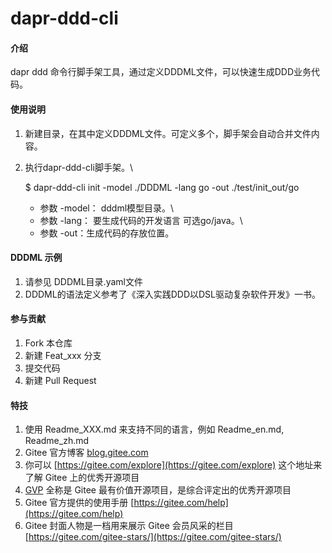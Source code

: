 # dapr-ddd-cli

#### 介绍


dapr ddd 命令行脚手架工具，通过定义DDDML文件，可以快速生成DDD业务代码。


#### 使用说明


1. 新建目录，在其中定义DDDML文件。可定义多个，脚手架会自动合并文件内容。
2. 执行dapr-ddd-cli脚手架。\


    $ dapr-ddd-cli init -model ./DDDML -lang go -out ./test/init_out/go 

   
   - 参数 -model： dddml模型目录。\
   - 参数 -lang： 要生成代码的开发语言 可选go/java。\
   - 参数 -out：生成代码的存放位置。


#### DDDML 示例


1. 请参见 DDDML目录.yaml文件 
2. DDDML的语法定义参考了《深入实践DDD以DSL驱动复杂软件开发》一书。


#### 参与贡献


1.  Fork 本仓库
2.  新建 Feat_xxx 分支
3.  提交代码
4.  新建 Pull Request


#### 特技

1.  使用 Readme\_XXX.md 来支持不同的语言，例如 Readme\_en.md, Readme\_zh.md
2.  Gitee 官方博客 [blog.gitee.com](https://blog.gitee.com)
3.  你可以 [https://gitee.com/explore](https://gitee.com/explore) 这个地址来了解 Gitee 上的优秀开源项目
4.  [GVP](https://gitee.com/gvp) 全称是 Gitee 最有价值开源项目，是综合评定出的优秀开源项目
5.  Gitee 官方提供的使用手册 [https://gitee.com/help](https://gitee.com/help)
6.  Gitee 封面人物是一档用来展示 Gitee 会员风采的栏目 [https://gitee.com/gitee-stars/](https://gitee.com/gitee-stars/)
